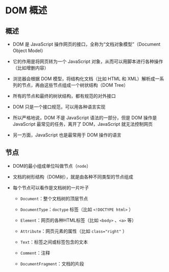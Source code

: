 # DOM 概述

## 概述

+ DOM 是 JavaScript 操作网页的接口，全称为“文档对象模型”（Document Object Model）
+ 它的作用是将网页转为一个 JavaScript 对象，从而可以用脚本进行各种操作（比如增删内容）

+ 浏览器会根据 DOM 模型，将结构化文档（比如 HTML 和 XML）解析成一系列的节点，再由这些节点组成一个树状结构（DOM Tree）
+ 所有的节点和最终的树状结构，都有规范的对外接口

+ DOM 只是一个接口规范，可以用各种语言实现
+ 所以严格地说，DOM 不是 JavaScript 语法的一部分，但是 DOM 操作是 JavaScript 最常见的任务，离开了 DOM，JavaScript 就无法控制网页
+ 另一方面，JavaScript 也是最常用于 DOM 操作的语言

## 节点

+ DOM的最小组成单位叫做节点（`node`）

+ 文档的树形结构（DOM树），就是由各种不同类型的节点组成

+ 每个节点可以看作是文档树的一片叶子

  + `Document`：整个文档树的顶层节点

  + `DocumentType`：`doctype` 标签（比如 `<!DOCTYPE html>` ）

  + `Element`：网页的各种HTML标签（比如 `<body>` 、`<a>` 等）

  + `Attribute`：网页元素的属性（比如 `class="right"` ）

  + `Text`：标签之间或标签包含的文本

  + `Comment`：注释

  + `DocumentFragment`：文档的片段

